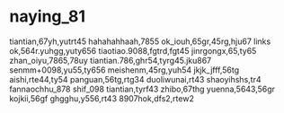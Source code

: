 # naying_81
tiantian,67yh,yutrt45
hahahahhaah,7855
ok_iouh,65gr,45rg,hju67
links ok,564r.yuhgg,yuty656
tiaotiao.9088,fgtrd,fgt45
jinrgongx,65,ty65
zhan_oiyu,7865,78uy
tiantian.786,ghr54,tyrg45.jku867
senmm+0098,yu55,ty656
meishenm,45rg,yuh54
jkjk_jfff,56tg
aishi,rte44,ty54
panguan,56tg,rtg34
duoliwunai,rt43
shaoyihshs,tr4
fannaochhu_878
shif_098
tiantian,tyrf43
zhibo,67thg
yuenna,5643,56gr
kojkii,56gf
ghgghu,y556,rt43
8907hok,dfs2,rtew2

